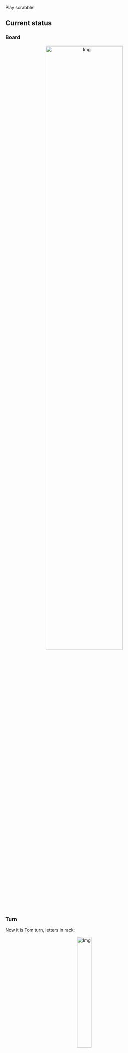 
Play scrabble!
## Current status
### Board
<p align="center">
<img src="https://raw.githubusercontent.com/radosz99/radosz99/main/board.png" width=70% alt="Img"/>
    </p>
    
### Turn
Now it is Tom turn, letters in rack:
<p align="center">
<img src="https://raw.githubusercontent.com/radosz99/radosz99/main/rack.png" width=30% alt="Img"/>
</p>

### Game score
| Id | Player name | Points |
  | - | - | - |  
|0 | Tom | 0
|1 | Jerry | 0
## Make the move
Make the move and insert the letters by creating an [issue](https://github.com/radosz99/radosz99/issues/new?title=scrabble%7Cmove%7C7%3AA%3ARIDE&body=Just+push+%27Submit+new+issue%27+or+update+with+your+move.) according to the rules or...

## Possibly best moves  
Are you sure? :smiling_imp: :smiling_imp: :smiling_imp:
<details>
  <summary>Spoiler warning!</summary>
  
  | Id | Move | Issue link | Points |
  | - | - | - | - |  
|1| 7:D:frauds | [scrabble&#124;move&#124;7:D:frauds](https://github.com/radosz99/radosz99/issues/new?title=scrabble%7Cmove%7C7%3AD%3Afrauds&body=Just+push+%27Submit+new+issue%27+or+update+with+your+move.) | 28 
|2| 7:D:fados | [scrabble&#124;move&#124;7:D:fados](https://github.com/radosz99/radosz99/issues/new?title=scrabble%7Cmove%7C7%3AD%3Afados&body=Just+push+%27Submit+new+issue%27+or+update+with+your+move.) | 26 
|3| 7:D:fards | [scrabble&#124;move&#124;7:D:fards](https://github.com/radosz99/radosz99/issues/new?title=scrabble%7Cmove%7C7%3AD%3Afards&body=Just+push+%27Submit+new+issue%27+or+update+with+your+move.) | 26 
|4| 7:D:faurd | [scrabble&#124;move&#124;7:D:faurd](https://github.com/radosz99/radosz99/issues/new?title=scrabble%7Cmove%7C7%3AD%3Afaurd&body=Just+push+%27Submit+new+issue%27+or+update+with+your+move.) | 26 
|5| 7:D:fords | [scrabble&#124;move&#124;7:D:fords](https://github.com/radosz99/radosz99/issues/new?title=scrabble%7Cmove%7C7%3AD%3Afords&body=Just+push+%27Submit+new+issue%27+or+update+with+your+move.) | 26 
|6| 7:D:fouds | [scrabble&#124;move&#124;7:D:fouds](https://github.com/radosz99/radosz99/issues/new?title=scrabble%7Cmove%7C7%3AD%3Afouds&body=Just+push+%27Submit+new+issue%27+or+update+with+your+move.) | 26 
|7| 7:D:fraud | [scrabble&#124;move&#124;7:D:fraud](https://github.com/radosz99/radosz99/issues/new?title=scrabble%7Cmove%7C7%3AD%3Afraud&body=Just+push+%27Submit+new+issue%27+or+update+with+your+move.) | 26 
|8| 7:D:faros | [scrabble&#124;move&#124;7:D:faros](https://github.com/radosz99/radosz99/issues/new?title=scrabble%7Cmove%7C7%3AD%3Afaros&body=Just+push+%27Submit+new+issue%27+or+update+with+your+move.) | 24 
|9| 7:D:fours | [scrabble&#124;move&#124;7:D:fours](https://github.com/radosz99/radosz99/issues/new?title=scrabble%7Cmove%7C7%3AD%3Afours&body=Just+push+%27Submit+new+issue%27+or+update+with+your+move.) | 24 
|10| 7:H:frauds | [scrabble&#124;move&#124;7:H:frauds](https://github.com/radosz99/radosz99/issues/new?title=scrabble%7Cmove%7C7%3AH%3Afrauds&body=Just+push+%27Submit+new+issue%27+or+update+with+your+move.) | 24 
</details>
    
## Latest moves

| Id | Type | Move / Letters to replace | Created words / New letters | Date | Points | Player | Who |
| - | - | - | - | - | - | - | - |